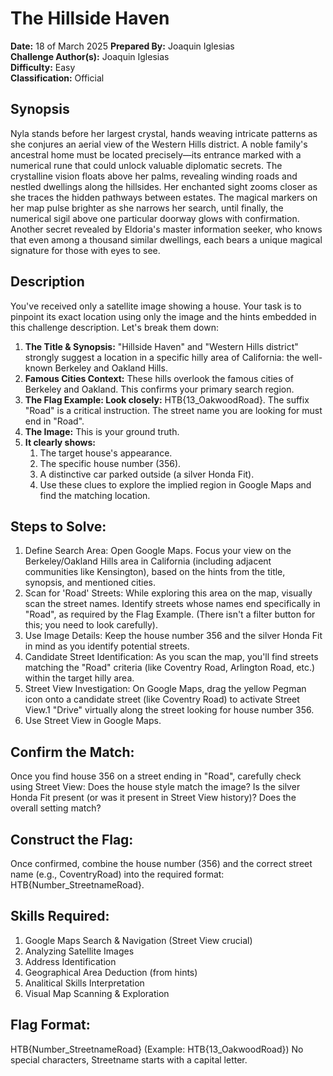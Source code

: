 # The Hillside Haven
**Date:** 18 of March 2025
**Prepared By:** Joaquin Iglesias  
**Challenge Author(s):** Joaquin Iglesias  
**Difficulty:** Easy  
**Classification:** Official  

## Synopsis
Nyla stands before her largest crystal, hands weaving intricate patterns as she conjures an aerial view of the Western Hills district. A noble family's ancestral home must be located precisely—its entrance marked with a numerical rune that could unlock valuable diplomatic secrets. The crystalline vision floats above her palms, revealing winding roads and nestled dwellings along the hillsides. Her enchanted sight zooms closer as she traces the hidden pathways between estates. The magical markers on her map pulse brighter as she narrows her search, until finally, the numerical sigil above one particular doorway glows with confirmation. Another secret revealed by Eldoria's master information seeker, who knows that even among a thousand similar dwellings, each bears a unique magical signature for those with eyes to see.

## Description
You've received only a satellite image showing a house. Your task is to pinpoint its exact location using only the image and the hints embedded in this challenge description. Let's break them down:

1. **The Title & Synopsis:** "Hillside Haven" and "Western Hills district" strongly suggest a location in a specific hilly area of California: the well-known Berkeley and Oakland Hills.
2. **Famous Cities Context:** These hills overlook the famous cities of Berkeley and Oakland. This confirms your primary search region.
3. **The Flag Example: Look closely:** HTB{13_OakwoodRoad}. The suffix "Road" is a critical instruction. The street name you are looking for must end in "Road".
4. **The Image:** This is your ground truth. 
5. **It clearly shows:**
   1. The target house's appearance.
   2. The specific house number (356).
   3. A distinctive car parked outside (a silver Honda Fit).
   4. Use these clues to explore the implied region in Google Maps and find the matching location.

## Steps to Solve:

1. Define Search Area: Open Google Maps. Focus your view on the Berkeley/Oakland Hills area in California (including adjacent communities like Kensington), based on the hints from the title, synopsis, and mentioned cities.
2. Scan for 'Road' Streets: While exploring this area on the map, visually scan the street names. Identify streets whose names end specifically in "Road", as required by the Flag Example. (There isn't a filter button for this; you need to look carefully).
3. Use Image Details: Keep the house number 356 and the silver Honda Fit in mind as you identify potential streets.
4. Candidate Street Identification: As you scan the map, you'll find streets matching the "Road" criteria (like Coventry Road, Arlington Road, etc.) within the target hilly area.
5. Street View Investigation: On Google Maps, drag the yellow Pegman icon onto a candidate street (like Coventry Road) to activate Street View.1 "Drive" virtually along the street looking for house number 356. 
6. Use Street View in Google Maps.

## Confirm the Match: 
Once you find house 356 on a street ending in "Road", carefully check using Street View: Does the house style match the image? Is the silver Honda Fit present (or was it present in Street View history)? Does the overall setting match?
## Construct the Flag:
Once confirmed, combine the house number (356) and the correct street name (e.g., CoventryRoad) into the required format: HTB{Number_StreetnameRoad}.

## Skills Required:
1. Google Maps Search & Navigation (Street View crucial)
2. Analyzing Satellite Images
3. Address Identification
4. Geographical Area Deduction (from hints)
5. Analitical Skills Interpretation
6. Visual Map Scanning & Exploration

## Flag Format:
HTB{Number_StreetnameRoad}
(Example: HTB{13_OakwoodRoad}) No special characters, Streetname starts with a capital letter.
